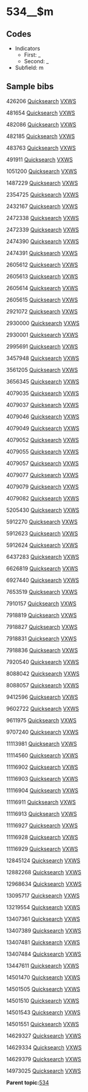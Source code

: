 # 534\_\_$m

## Codes

-   Indicators
    -   First: \_
    -   Second: \_
-   Subfield: m

## Sample bibs

426206 [Quicksearch](https://search.library.yale.edu/catalog/426206) [VXWS](http://prodorbis.library.yale.edu:7014/vxws/GetHoldingsService?bibId=426206)

481654 [Quicksearch](https://search.library.yale.edu/catalog/481654) [VXWS](http://prodorbis.library.yale.edu:7014/vxws/GetHoldingsService?bibId=481654)

482086 [Quicksearch](https://search.library.yale.edu/catalog/482086) [VXWS](http://prodorbis.library.yale.edu:7014/vxws/GetHoldingsService?bibId=482086)

482185 [Quicksearch](https://search.library.yale.edu/catalog/482185) [VXWS](http://prodorbis.library.yale.edu:7014/vxws/GetHoldingsService?bibId=482185)

483763 [Quicksearch](https://search.library.yale.edu/catalog/483763) [VXWS](http://prodorbis.library.yale.edu:7014/vxws/GetHoldingsService?bibId=483763)

491911 [Quicksearch](https://search.library.yale.edu/catalog/491911) [VXWS](http://prodorbis.library.yale.edu:7014/vxws/GetHoldingsService?bibId=491911)

1051200 [Quicksearch](https://search.library.yale.edu/catalog/1051200) [VXWS](http://prodorbis.library.yale.edu:7014/vxws/GetHoldingsService?bibId=1051200)

1487229 [Quicksearch](https://search.library.yale.edu/catalog/1487229) [VXWS](http://prodorbis.library.yale.edu:7014/vxws/GetHoldingsService?bibId=1487229)

2354725 [Quicksearch](https://search.library.yale.edu/catalog/2354725) [VXWS](http://prodorbis.library.yale.edu:7014/vxws/GetHoldingsService?bibId=2354725)

2432167 [Quicksearch](https://search.library.yale.edu/catalog/2432167) [VXWS](http://prodorbis.library.yale.edu:7014/vxws/GetHoldingsService?bibId=2432167)

2472338 [Quicksearch](https://search.library.yale.edu/catalog/2472338) [VXWS](http://prodorbis.library.yale.edu:7014/vxws/GetHoldingsService?bibId=2472338)

2472339 [Quicksearch](https://search.library.yale.edu/catalog/2472339) [VXWS](http://prodorbis.library.yale.edu:7014/vxws/GetHoldingsService?bibId=2472339)

2474390 [Quicksearch](https://search.library.yale.edu/catalog/2474390) [VXWS](http://prodorbis.library.yale.edu:7014/vxws/GetHoldingsService?bibId=2474390)

2474391 [Quicksearch](https://search.library.yale.edu/catalog/2474391) [VXWS](http://prodorbis.library.yale.edu:7014/vxws/GetHoldingsService?bibId=2474391)

2605612 [Quicksearch](https://search.library.yale.edu/catalog/2605612) [VXWS](http://prodorbis.library.yale.edu:7014/vxws/GetHoldingsService?bibId=2605612)

2605613 [Quicksearch](https://search.library.yale.edu/catalog/2605613) [VXWS](http://prodorbis.library.yale.edu:7014/vxws/GetHoldingsService?bibId=2605613)

2605614 [Quicksearch](https://search.library.yale.edu/catalog/2605614) [VXWS](http://prodorbis.library.yale.edu:7014/vxws/GetHoldingsService?bibId=2605614)

2605615 [Quicksearch](https://search.library.yale.edu/catalog/2605615) [VXWS](http://prodorbis.library.yale.edu:7014/vxws/GetHoldingsService?bibId=2605615)

2921072 [Quicksearch](https://search.library.yale.edu/catalog/2921072) [VXWS](http://prodorbis.library.yale.edu:7014/vxws/GetHoldingsService?bibId=2921072)

2930000 [Quicksearch](https://search.library.yale.edu/catalog/2930000) [VXWS](http://prodorbis.library.yale.edu:7014/vxws/GetHoldingsService?bibId=2930000)

2930001 [Quicksearch](https://search.library.yale.edu/catalog/2930001) [VXWS](http://prodorbis.library.yale.edu:7014/vxws/GetHoldingsService?bibId=2930001)

2995691 [Quicksearch](https://search.library.yale.edu/catalog/2995691) [VXWS](http://prodorbis.library.yale.edu:7014/vxws/GetHoldingsService?bibId=2995691)

3457948 [Quicksearch](https://search.library.yale.edu/catalog/3457948) [VXWS](http://prodorbis.library.yale.edu:7014/vxws/GetHoldingsService?bibId=3457948)

3561205 [Quicksearch](https://search.library.yale.edu/catalog/3561205) [VXWS](http://prodorbis.library.yale.edu:7014/vxws/GetHoldingsService?bibId=3561205)

3656345 [Quicksearch](https://search.library.yale.edu/catalog/3656345) [VXWS](http://prodorbis.library.yale.edu:7014/vxws/GetHoldingsService?bibId=3656345)

4079035 [Quicksearch](https://search.library.yale.edu/catalog/4079035) [VXWS](http://prodorbis.library.yale.edu:7014/vxws/GetHoldingsService?bibId=4079035)

4079037 [Quicksearch](https://search.library.yale.edu/catalog/4079037) [VXWS](http://prodorbis.library.yale.edu:7014/vxws/GetHoldingsService?bibId=4079037)

4079046 [Quicksearch](https://search.library.yale.edu/catalog/4079046) [VXWS](http://prodorbis.library.yale.edu:7014/vxws/GetHoldingsService?bibId=4079046)

4079049 [Quicksearch](https://search.library.yale.edu/catalog/4079049) [VXWS](http://prodorbis.library.yale.edu:7014/vxws/GetHoldingsService?bibId=4079049)

4079052 [Quicksearch](https://search.library.yale.edu/catalog/4079052) [VXWS](http://prodorbis.library.yale.edu:7014/vxws/GetHoldingsService?bibId=4079052)

4079055 [Quicksearch](https://search.library.yale.edu/catalog/4079055) [VXWS](http://prodorbis.library.yale.edu:7014/vxws/GetHoldingsService?bibId=4079055)

4079057 [Quicksearch](https://search.library.yale.edu/catalog/4079057) [VXWS](http://prodorbis.library.yale.edu:7014/vxws/GetHoldingsService?bibId=4079057)

4079077 [Quicksearch](https://search.library.yale.edu/catalog/4079077) [VXWS](http://prodorbis.library.yale.edu:7014/vxws/GetHoldingsService?bibId=4079077)

4079079 [Quicksearch](https://search.library.yale.edu/catalog/4079079) [VXWS](http://prodorbis.library.yale.edu:7014/vxws/GetHoldingsService?bibId=4079079)

4079082 [Quicksearch](https://search.library.yale.edu/catalog/4079082) [VXWS](http://prodorbis.library.yale.edu:7014/vxws/GetHoldingsService?bibId=4079082)

5205430 [Quicksearch](https://search.library.yale.edu/catalog/5205430) [VXWS](http://prodorbis.library.yale.edu:7014/vxws/GetHoldingsService?bibId=5205430)

5912270 [Quicksearch](https://search.library.yale.edu/catalog/5912270) [VXWS](http://prodorbis.library.yale.edu:7014/vxws/GetHoldingsService?bibId=5912270)

5912623 [Quicksearch](https://search.library.yale.edu/catalog/5912623) [VXWS](http://prodorbis.library.yale.edu:7014/vxws/GetHoldingsService?bibId=5912623)

5912624 [Quicksearch](https://search.library.yale.edu/catalog/5912624) [VXWS](http://prodorbis.library.yale.edu:7014/vxws/GetHoldingsService?bibId=5912624)

6437283 [Quicksearch](https://search.library.yale.edu/catalog/6437283) [VXWS](http://prodorbis.library.yale.edu:7014/vxws/GetHoldingsService?bibId=6437283)

6626819 [Quicksearch](https://search.library.yale.edu/catalog/6626819) [VXWS](http://prodorbis.library.yale.edu:7014/vxws/GetHoldingsService?bibId=6626819)

6927440 [Quicksearch](https://search.library.yale.edu/catalog/6927440) [VXWS](http://prodorbis.library.yale.edu:7014/vxws/GetHoldingsService?bibId=6927440)

7653519 [Quicksearch](https://search.library.yale.edu/catalog/7653519) [VXWS](http://prodorbis.library.yale.edu:7014/vxws/GetHoldingsService?bibId=7653519)

7910157 [Quicksearch](https://search.library.yale.edu/catalog/7910157) [VXWS](http://prodorbis.library.yale.edu:7014/vxws/GetHoldingsService?bibId=7910157)

7918819 [Quicksearch](https://search.library.yale.edu/catalog/7918819) [VXWS](http://prodorbis.library.yale.edu:7014/vxws/GetHoldingsService?bibId=7918819)

7918827 [Quicksearch](https://search.library.yale.edu/catalog/7918827) [VXWS](http://prodorbis.library.yale.edu:7014/vxws/GetHoldingsService?bibId=7918827)

7918831 [Quicksearch](https://search.library.yale.edu/catalog/7918831) [VXWS](http://prodorbis.library.yale.edu:7014/vxws/GetHoldingsService?bibId=7918831)

7918836 [Quicksearch](https://search.library.yale.edu/catalog/7918836) [VXWS](http://prodorbis.library.yale.edu:7014/vxws/GetHoldingsService?bibId=7918836)

7920540 [Quicksearch](https://search.library.yale.edu/catalog/7920540) [VXWS](http://prodorbis.library.yale.edu:7014/vxws/GetHoldingsService?bibId=7920540)

8088042 [Quicksearch](https://search.library.yale.edu/catalog/8088042) [VXWS](http://prodorbis.library.yale.edu:7014/vxws/GetHoldingsService?bibId=8088042)

8088057 [Quicksearch](https://search.library.yale.edu/catalog/8088057) [VXWS](http://prodorbis.library.yale.edu:7014/vxws/GetHoldingsService?bibId=8088057)

9412596 [Quicksearch](https://search.library.yale.edu/catalog/9412596) [VXWS](http://prodorbis.library.yale.edu:7014/vxws/GetHoldingsService?bibId=9412596)

9602722 [Quicksearch](https://search.library.yale.edu/catalog/9602722) [VXWS](http://prodorbis.library.yale.edu:7014/vxws/GetHoldingsService?bibId=9602722)

9611975 [Quicksearch](https://search.library.yale.edu/catalog/9611975) [VXWS](http://prodorbis.library.yale.edu:7014/vxws/GetHoldingsService?bibId=9611975)

9707240 [Quicksearch](https://search.library.yale.edu/catalog/9707240) [VXWS](http://prodorbis.library.yale.edu:7014/vxws/GetHoldingsService?bibId=9707240)

11113981 [Quicksearch](https://search.library.yale.edu/catalog/11113981) [VXWS](http://prodorbis.library.yale.edu:7014/vxws/GetHoldingsService?bibId=11113981)

11114560 [Quicksearch](https://search.library.yale.edu/catalog/11114560) [VXWS](http://prodorbis.library.yale.edu:7014/vxws/GetHoldingsService?bibId=11114560)

11116902 [Quicksearch](https://search.library.yale.edu/catalog/11116902) [VXWS](http://prodorbis.library.yale.edu:7014/vxws/GetHoldingsService?bibId=11116902)

11116903 [Quicksearch](https://search.library.yale.edu/catalog/11116903) [VXWS](http://prodorbis.library.yale.edu:7014/vxws/GetHoldingsService?bibId=11116903)

11116904 [Quicksearch](https://search.library.yale.edu/catalog/11116904) [VXWS](http://prodorbis.library.yale.edu:7014/vxws/GetHoldingsService?bibId=11116904)

11116911 [Quicksearch](https://search.library.yale.edu/catalog/11116911) [VXWS](http://prodorbis.library.yale.edu:7014/vxws/GetHoldingsService?bibId=11116911)

11116913 [Quicksearch](https://search.library.yale.edu/catalog/11116913) [VXWS](http://prodorbis.library.yale.edu:7014/vxws/GetHoldingsService?bibId=11116913)

11116927 [Quicksearch](https://search.library.yale.edu/catalog/11116927) [VXWS](http://prodorbis.library.yale.edu:7014/vxws/GetHoldingsService?bibId=11116927)

11116928 [Quicksearch](https://search.library.yale.edu/catalog/11116928) [VXWS](http://prodorbis.library.yale.edu:7014/vxws/GetHoldingsService?bibId=11116928)

11116929 [Quicksearch](https://search.library.yale.edu/catalog/11116929) [VXWS](http://prodorbis.library.yale.edu:7014/vxws/GetHoldingsService?bibId=11116929)

12845124 [Quicksearch](https://search.library.yale.edu/catalog/12845124) [VXWS](http://prodorbis.library.yale.edu:7014/vxws/GetHoldingsService?bibId=12845124)

12882268 [Quicksearch](https://search.library.yale.edu/catalog/12882268) [VXWS](http://prodorbis.library.yale.edu:7014/vxws/GetHoldingsService?bibId=12882268)

12968634 [Quicksearch](https://search.library.yale.edu/catalog/12968634) [VXWS](http://prodorbis.library.yale.edu:7014/vxws/GetHoldingsService?bibId=12968634)

13095717 [Quicksearch](https://search.library.yale.edu/catalog/13095717) [VXWS](http://prodorbis.library.yale.edu:7014/vxws/GetHoldingsService?bibId=13095717)

13219554 [Quicksearch](https://search.library.yale.edu/catalog/13219554) [VXWS](http://prodorbis.library.yale.edu:7014/vxws/GetHoldingsService?bibId=13219554)

13407361 [Quicksearch](https://search.library.yale.edu/catalog/13407361) [VXWS](http://prodorbis.library.yale.edu:7014/vxws/GetHoldingsService?bibId=13407361)

13407389 [Quicksearch](https://search.library.yale.edu/catalog/13407389) [VXWS](http://prodorbis.library.yale.edu:7014/vxws/GetHoldingsService?bibId=13407389)

13407481 [Quicksearch](https://search.library.yale.edu/catalog/13407481) [VXWS](http://prodorbis.library.yale.edu:7014/vxws/GetHoldingsService?bibId=13407481)

13407484 [Quicksearch](https://search.library.yale.edu/catalog/13407484) [VXWS](http://prodorbis.library.yale.edu:7014/vxws/GetHoldingsService?bibId=13407484)

13447611 [Quicksearch](https://search.library.yale.edu/catalog/13447611) [VXWS](http://prodorbis.library.yale.edu:7014/vxws/GetHoldingsService?bibId=13447611)

14501470 [Quicksearch](https://search.library.yale.edu/catalog/14501470) [VXWS](http://prodorbis.library.yale.edu:7014/vxws/GetHoldingsService?bibId=14501470)

14501505 [Quicksearch](https://search.library.yale.edu/catalog/14501505) [VXWS](http://prodorbis.library.yale.edu:7014/vxws/GetHoldingsService?bibId=14501505)

14501510 [Quicksearch](https://search.library.yale.edu/catalog/14501510) [VXWS](http://prodorbis.library.yale.edu:7014/vxws/GetHoldingsService?bibId=14501510)

14501543 [Quicksearch](https://search.library.yale.edu/catalog/14501543) [VXWS](http://prodorbis.library.yale.edu:7014/vxws/GetHoldingsService?bibId=14501543)

14501551 [Quicksearch](https://search.library.yale.edu/catalog/14501551) [VXWS](http://prodorbis.library.yale.edu:7014/vxws/GetHoldingsService?bibId=14501551)

14629327 [Quicksearch](https://search.library.yale.edu/catalog/14629327) [VXWS](http://prodorbis.library.yale.edu:7014/vxws/GetHoldingsService?bibId=14629327)

14629334 [Quicksearch](https://search.library.yale.edu/catalog/14629334) [VXWS](http://prodorbis.library.yale.edu:7014/vxws/GetHoldingsService?bibId=14629334)

14629379 [Quicksearch](https://search.library.yale.edu/catalog/14629379) [VXWS](http://prodorbis.library.yale.edu:7014/vxws/GetHoldingsService?bibId=14629379)

14973025 [Quicksearch](https://search.library.yale.edu/catalog/14973025) [VXWS](http://prodorbis.library.yale.edu:7014/vxws/GetHoldingsService?bibId=14973025)

**Parent topic:**[534](../../tags/534/534.md)

